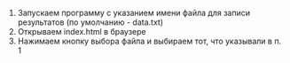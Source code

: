 1. Запускаем программу с указанием имени файла для записи результатов (по умолчанию - data.txt) 
2. Открываем index.html в браузере
3. Нажимаем кнопку выбора файла и выбираем тот, что указывали в п. 1